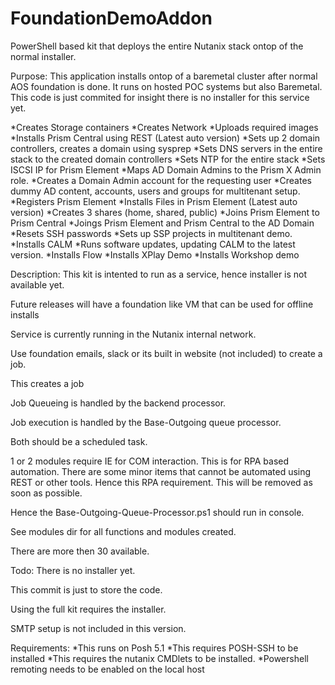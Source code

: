 # FoundationDemoAddon
PowerShell based kit that deploys the entire Nutanix stack ontop of the normal installer.

Purpose:
This application installs ontop of a baremetal cluster after normal AOS foundation is done.
It runs on hosted POC systems but also Baremetal.
This code is just commited for insight there is no installer for this service yet.

*Creates Storage containers
*Creates Network
*Uploads required images
*Installs Prism Central using REST (Latest auto version)
*Sets up 2 domain controllers, creates a domain using sysprep
*Sets DNS servers in the entire stack to the created domain controllers
*Sets NTP for the entire stack
*Sets ISCSI IP for Prism Element
*Maps AD Domain Admins to the Prism X Admin role.
*Creates a Domain Admin account for the requesting user
*Creates dummy AD content, accounts, users and groups for multitenant setup.
*Registers Prism Element
*Installs Files in Prism Element (Latest auto version)
*Creates 3 shares (home, shared, public)
*Joins Prism Element to Prism Central
*Joings Prism Element and Prism Central to the AD Domain
*Resets SSH passwords
*Sets up SSP projects in multitenant demo.
*Installs CALM
*Runs software updates, updating CALM to the latest version.
*Installs Flow
*Installs XPlay Demo
*Installs Workshop demo

Description:
This kit is intented to run as a service, hence installer is not available yet.

Future releases will have a foundation like VM that can be used for offline installs

Service is currently running in the Nutanix internal network.

Use foundation emails, slack or its built in website (not included) to create a job.

This creates a job

Job Queueing is handled by the backend processor.

Job execution is handled by the Base-Outgoing queue processor. 

Both should be a scheduled task. 

1 or 2 modules require IE for COM interaction. This is for RPA based automation. There are some minor items that cannot be automated using REST or other tools. Hence this RPA requirement. This will be removed as soon as possible. 

Hence the Base-Outgoing-Queue-Processor.ps1 should run in console.

See modules dir for all functions and modules created.

There are more then 30 available. 

Todo:
There is no installer yet.

This commit is just to store the code. 

Using the full kit requires the installer.

SMTP setup is not included in this version.

Requirements:
*This runs on Posh 5.1
*This requires POSH-SSH to be installed
*This requires the nutanix CMDlets to be installed.
*Powershell remoting needs to be enabled on the local host


